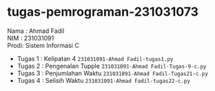 # tugas-pemrograman-231031073
<div> Nama : Ahmad Fadil </div>
<div> NIM  : 231031091</div>
<div> Prodi: Sistem Informasi C</div>

* Tugas 1 : Kelipatan 4 `231031091-Ahmad Fadil-tugas1.py`
* Tugas 2 : Pengenalan Tupple `231031091-Ahmad Fadil-Tugas-9-c.py`
* Tugas 3 : Penjumlahan Waktu `231031091-Ahmad Fadil-Tugas21-c.py`
* Tugas 4 : Selisih Waktu `231031091-Ahmad Fadil-tugas22-c.py`
